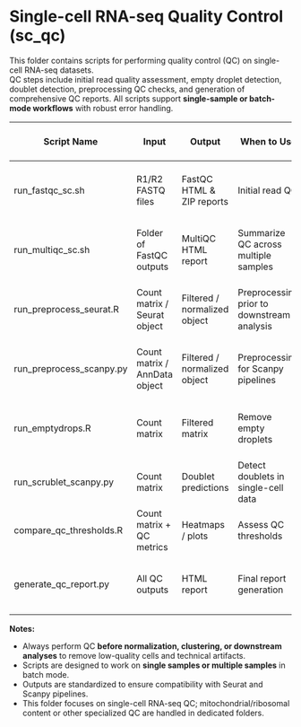 # Single-cell RNA-seq Quality Control (sc_qc)

This folder contains scripts for performing quality control (QC) on single-cell RNA-seq datasets.  
QC steps include initial read quality assessment, empty droplet detection, doublet detection, preprocessing QC checks, and generation of comprehensive QC reports. All scripts support **single-sample or batch-mode workflows** with robust error handling.

| Script Name                  | Input                          | Output                        | When to Use                              | Particularity / Why Use This Script                       |
|-------------------------------|--------------------------------|-------------------------------|-----------------------------------------|----------------------------------------------------------|
| run_fastqc_sc.sh              | R1/R2 FASTQ files              | FastQC HTML & ZIP reports     | Initial read QC                          | Handles single or paired-end reads, standard FastQC     |
| run_multiqc_sc.sh             | Folder of FastQC outputs       | MultiQC HTML report           | Summarize QC across multiple samples    | Provides comprehensive summary across all samples       |
| run_preprocess_seurat.R       | Count matrix / Seurat object   | Filtered / normalized object  | Preprocessing prior to downstream analysis | Uses Seurat workflows, includes filtering and normalization |
| run_preprocess_scanpy.py      | Count matrix / AnnData object  | Filtered / normalized object  | Preprocessing for Scanpy pipelines       | Supports Scanpy workflows, batch mode included          |
| run_emptydrops.R              | Count matrix                   | Filtered matrix               | Remove empty droplets                     | Uses EmptyDrops method for droplet-level filtering       |
| run_scrublet_scanpy.py        | Count matrix                   | Doublet predictions           | Detect doublets in single-cell data      | Single or batch mode, integrates with Scanpy            |
| compare_qc_thresholds.R       | Count matrix + QC metrics      | Heatmaps / plots              | Assess QC thresholds                     | Helps set optimal cutoff values for filtering           |
| generate_qc_report.py         | All QC outputs                 | HTML report                   | Final report generation                  | Aggregates all QC metrics into a professional HTML report |

**Notes:**  
- Always perform QC **before normalization, clustering, or downstream analyses** to remove low-quality cells and technical artifacts.  
- Scripts are designed to work on **single samples or multiple samples** in batch mode.  
- Outputs are standardized to ensure compatibility with Seurat and Scanpy pipelines.  
- This folder focuses on single-cell RNA-seq QC; mitochondrial/ribosomal content or other specialized QC are handled in dedicated folders.

